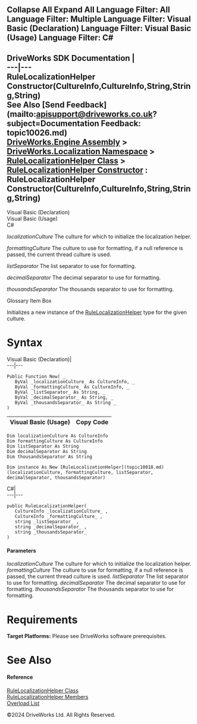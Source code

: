        

 Collapse All Expand All  Language Filter: All  Language Filter: Multiple  Language Filter: Visual Basic (Declaration) Language Filter: Visual Basic (Usage) Language Filter: C#  
---  
DriveWorks SDK Documentation  |   
---|---  
RuleLocalizationHelper Constructor(CultureInfo,CultureInfo,String,String,String)   
See Also [Send Feedback](mailto:apisupport@driveworks.co.uk?subject=Documentation Feedback: topic10026.md)  
[DriveWorks.Engine Assembly](topic2156.md) > [DriveWorks.Localization Namespace](topic10015.md) > [RuleLocalizationHelper Class](topic10018.md) > [RuleLocalizationHelper Constructor](topic10024.md) : RuleLocalizationHelper Constructor(CultureInfo,CultureInfo,String,String,String)  
---  
  
Visual Basic (Declaration)    
Visual Basic (Usage)    
C# 

_localizationCulture_
    The culture for which to initialize the localization helper.

_formattingCulture_
    The culture to use for formatting, if a null reference is passed, the current thread culture is used.

_listSeparator_
    The list separator to use for formatting.

_decimalSeparator_
    The decimal separator to use for formatting.

_thousandsSeparator_
    The thousands separator to use for formatting.

Glossary Item Box

Initializes a new instance of the [RuleLocalizationHelper](topic10018.md) type for the given culture. 

# Syntax

Visual Basic (Declaration)|   
---|---  
      
    
    Public Function New( _
       ByVal _localizationCulture_ As CultureInfo, _
       ByVal _formattingCulture_ As CultureInfo, _
       ByVal _listSeparator_ As String, _
       ByVal _decimalSeparator_ As String, _
       ByVal _thousandsSeparator_ As String _
    )  
  
Visual Basic (Usage)| Copy Code  
---|---  
      
    
    Dim localizationCulture As CultureInfo
    Dim formattingCulture As CultureInfo
    Dim listSeparator As String
    Dim decimalSeparator As String
    Dim thousandsSeparator As String
     
    Dim instance As New [RuleLocalizationHelper](topic10018.md)(localizationCulture, formattingCulture, listSeparator, decimalSeparator, thousandsSeparator)  
  
C#|   
---|---  
      
    
    public RuleLocalizationHelper( 
       CultureInfo _localizationCulture_ ,
       CultureInfo _formattingCulture_ ,
       string _listSeparator_ ,
       string _decimalSeparator_ ,
       string _thousandsSeparator_
    )  
  
#### Parameters

 _localizationCulture_
    The culture for which to initialize the localization helper.
_formattingCulture_
    The culture to use for formatting, if a null reference is passed, the current thread culture is used.
_listSeparator_
    The list separator to use for formatting.
_decimalSeparator_
    The decimal separator to use for formatting.
_thousandsSeparator_
    The thousands separator to use for formatting.

# Requirements

**Target Platforms:** Please see DriveWorks software prerequisites.

# See Also

#### Reference

[RuleLocalizationHelper Class](topic10018.md)   
[RuleLocalizationHelper Members](topic10019.md)   
[Overload List](topic10024.md)

©2024 DriveWorks Ltd. All Rights Reserved.
